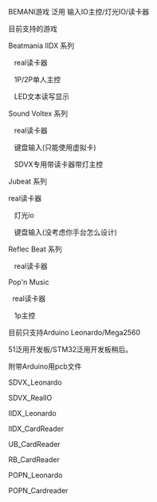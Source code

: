 BEMANI游戏 泛用 输入IO主控/灯光IO/读卡器

目前支持的游戏

  Beatmania IIDX 系列
  
    real读卡器

    1P/2P单人主控

    LED文本读写显示

  Sound Voltex 系列
  
    real读卡器

    键盘输入(只能使用虚拟卡)

    SDVX专用带读卡器带灯主控
    
  Jubeat 系列
  
  real读卡器 
    
    灯光io 
 
    键盘输入(没考虑你手台怎么设计)
    
  Reflec Beat 系列
  
    real读卡器 
    
  Pop'n Music
  
    real读卡器 

    1p主控 
    

目前只支持Arduino Leonardo/Mega2560

51泛用开发板/STM32泛用开发板稍后。 

附带Arduino用pcb文件

SDVX_Leonardo

SDVX_RealIO

IIDX_Leonardo

IIDX_CardReader

UB_CardReader

RB_CardReader

POPN_Leonardo

POPN_Cardreader
